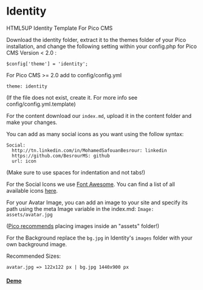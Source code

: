 # Identity
HTML5UP Identity Template For Pico CMS

Download the identity folder, extract it to the themes folder of your Pico installation, and change the following setting within your config.php for Pico CMS Version < 2.0 :

`$config['theme'] = 'identity';`

For Pico CMS >= 2.0 add to config/config.yml

`theme: identity`

(If the file does not exist, create it. For more info see config/config.yml.template)

For the content download our `index.md`, upload it in the content folder and make your changes.

You can add as many social icons as you want using the follow syntax:

```
Social:
  http://tn.linkedin.com/in/MohamedSafouanBesrour: linkedin
  https://github.com/BesrourMS: github
  url: icon
```

(Make sure to use spaces for indentation and not tabs!)

For the Social Icons we use [Font Awesome](https://fortawesome.github.io/Font-Awesome/).  You can find a list of all available icons [here](https://fortawesome.github.io/Font-Awesome/icons/).

For your Avatar Image, you can add an image to your site and specify its path using the meta Image variable in the index.md:
`Image: assets/avatar.jpg`

([Pico recommends](http://picocms.org/docs/#creating-content) placing images inside an "assets" folder!)

For the Background replace the `bg.jpg` in Identity's `images` folder with your own background image.

Recommended Sizes:

`avatar.jpg => 122x122 px | bg.jpg 1440x900 px`

#### [Demo](https://html5up.net/uploads/demos/identity/)
